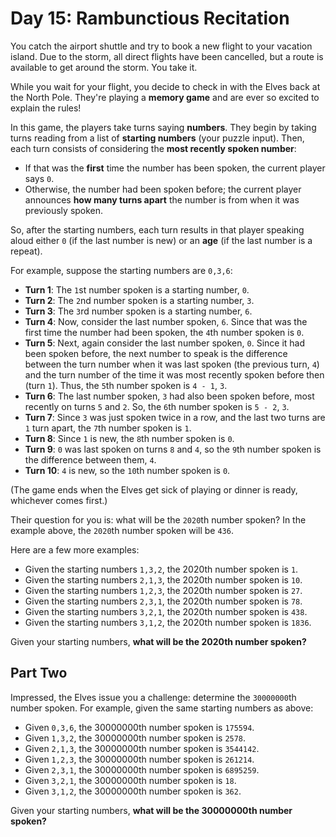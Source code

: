 # Day 15: Rambunctious Recitation

You catch the airport shuttle and try to book a new flight to your vacation island. Due to the storm, all direct flights have been cancelled, but a route is available to get around the storm. You take it.

While you wait for your flight, you decide to check in with the Elves back at the North Pole. They're playing a **memory game** and are ever so excited to explain the rules!

In this game, the players take turns saying **numbers**. They begin by taking turns reading from a list of **starting numbers** (your puzzle input). Then, each turn consists of considering the **most recently spoken number**:

* If that was the **first** time the number has been spoken, the current player says `0`.
* Otherwise, the number had been spoken before; the current player announces **how many turns apart** the number is from when it was previously spoken.

So, after the starting numbers, each turn results in that player speaking aloud either `0` (if the last number is new) or an **age** (if the last number is a repeat).

For example, suppose the starting numbers are `0,3,6`:

* **Turn 1**: The `1`st number spoken is a starting number, `0`.
* **Turn 2**: The `2`nd number spoken is a starting number, `3`.
* **Turn 3**: The `3`rd number spoken is a starting number, `6`.
* **Turn 4**: Now, consider the last number spoken, `6`. Since that was the first time the number had been spoken, the `4`th number spoken is `0`.
* **Turn 5**: Next, again consider the last number spoken, `0`. Since it had been spoken before, the next number to speak is the difference between the turn number when it was last spoken (the previous turn, `4`) and the turn number of the time it was most recently spoken before then (turn `1`). Thus, the `5`th number spoken is `4 - 1`, `3`.
* **Turn 6**: The last number spoken, `3` had also been spoken before, most recently on turns `5` and `2`. So, the `6`th number spoken is `5 - 2`, `3`.
* **Turn 7**: Since `3` was just spoken twice in a row, and the last two turns are `1` turn apart, the `7`th number spoken is `1`.
* **Turn 8**: Since `1` is new, the `8`th number spoken is `0`.
* **Turn 9**: `0` was last spoken on turns `8` and `4`, so the `9`th number spoken is the difference between them, `4`.
* **Turn 10**: `4` is new, so the `10`th number spoken is `0`.

(The game ends when the Elves get sick of playing or dinner is ready, whichever comes first.)

Their question for you is: what will be the `2020`th number spoken? In the example above, the `2020`th number spoken will be `436`.

Here are a few more examples:

* Given the starting numbers `1,3,2`, the 2020th number spoken is `1`.
* Given the starting numbers `2,1,3`, the 2020th number spoken is `10`.
* Given the starting numbers `1,2,3`, the 2020th number spoken is `27`.
* Given the starting numbers `2,3,1`, the 2020th number spoken is `78`.
* Given the starting numbers `3,2,1`, the 2020th number spoken is `438`.
* Given the starting numbers `3,1,2`, the 2020th number spoken is `1836`. 

Given your starting numbers, **what will be the 2020th number spoken?**

## Part Two

Impressed, the Elves issue you a challenge: determine the `30000000`th number spoken. For example, given the same starting numbers as above:

* Given `0,3,6`, the 30000000th number spoken is `175594`.
* Given `1,3,2`, the 30000000th number spoken is `2578`.
* Given `2,1,3`, the 30000000th number spoken is `3544142`.
* Given `1,2,3`, the 30000000th number spoken is `261214`.
* Given `2,3,1`, the 30000000th number spoken is `6895259`.
* Given `3,2,1`, the 30000000th number spoken is `18`.
* Given `3,1,2`, the 30000000th number spoken is `362`.

Given your starting numbers, **what will be the 30000000th number spoken?**
